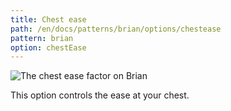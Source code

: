 ```yaml
---
title: Chest ease
path: /en/docs/patterns/brian/options/chestease
pattern: brian
option: chestEase
---
```


![The chest ease factor on Brian](./chestease.svg)

This option controls the ease at your chest.